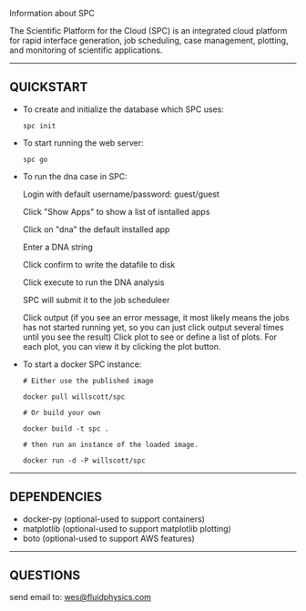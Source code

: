 Information about SPC

The Scientific Platform for the Cloud (SPC) is an integrated cloud platform for rapid interface generation, job scheduling, case management, plotting, and monitoring of scientific applications.

-----------
QUICKSTART
-----------

* To create and initialize the database which SPC uses: 
  
      spc init

* To start running the web server: 

      spc go

* To run the dna case in SPC:

  Login with default username/password: guest/guest

  Click "Show Apps" to show a list of isntalled apps 

  Click on "dna" the default installed app

  Enter a DNA string

  Click confirm to write the datafile to disk

  Click execute to run the DNA analysis

  SPC will submit it to the job scheduleer

  Click output (if you see an error message, it most likely means the jobs has not started running yet, 
                so you can just click output several times until you see the result)
  Click plot to see or define a list of plots.  For each plot, you can view it by clicking the plot button.  

* To start a docker SPC instance:

      # Either use the published image

      docker pull willscott/spc

      # Or build your own

      docker build -t spc .

      # then run an instance of the loaded image.

      docker run -d -P willscott/spc

----------
DEPENDENCIES
----------

* docker-py (optional-used to support containers)
* matplotlib (optional-used to support matplotlib plotting)
* boto (optional-used to support AWS features)

----------
QUESTIONS
----------

  send email to: wes@fluidphysics.com

